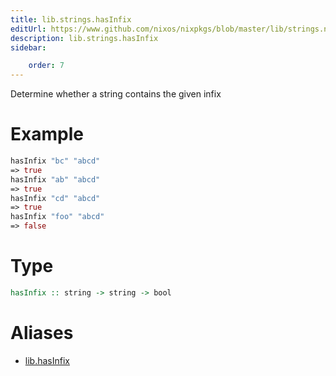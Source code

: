 ```yaml
---
title: lib.strings.hasInfix
editUrl: https://www.github.com/nixos/nixpkgs/blob/master/lib/strings.nix#L449C14
description: lib.strings.hasInfix
sidebar:

    order: 7
---
```


Determine whether a string contains the given infix

# Example

```nix
hasInfix "bc" "abcd"
=> true
hasInfix "ab" "abcd"
=> true
hasInfix "cd" "abcd"
=> true
hasInfix "foo" "abcd"
=> false
```

# Type

```haskell
hasInfix :: string -> string -> bool
```


# Aliases

- [lib.hasInfix](/nix-doc-comments/reference/lib/lib-hasInfix)


